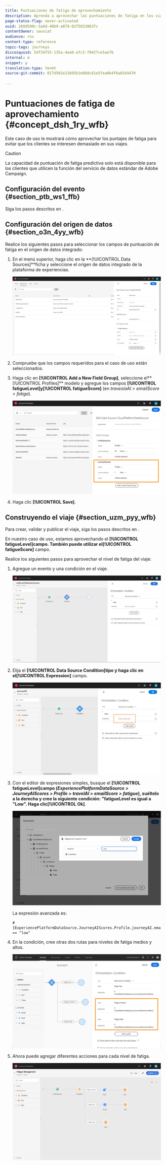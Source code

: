 ```yaml
---
title: Puntuaciones de fatiga de aprovechamiento
description: Aprenda a aprovechar las puntuaciones de fatiga en los viajes
page-status-flag: never-activated
uuid: 269d590c-5a6d-40b9-a879-02f5033863fc
contentOwner: sauviat
audience: rns
content-type: reference
topic-tags: journeys
discoiquuid: 5df34f55-135a-4ea8-afc2-f9427ce5ae7b
internal: n
snippet: y
translation-type: tm+mt
source-git-commit: 017d502e21605b3e0b8c61e5fea0b4f6a65d4470

---
```



# Puntuaciones de fatiga de aprovechamiento {#concept_dsh_1ry_wfb}

Este caso de uso le mostrará cómo aprovechar los puntajes de fatiga para evitar que los clientes se interesen demasiado en sus viajes.

>[!CAUTION]
>
>La capacidad de puntuación de fatiga predictiva solo está disponible para los clientes que utilicen la función del servicio de datos estándar de Adobe Campaign.

## Configuración del evento {#section_ptb_ws1_ffb}

Siga los pasos descritos en [](../event/about-events.md).

## Configuración del origen de datos {#section_o3n_4yy_wfb}

Realice los siguientes pasos para seleccionar los campos de puntuación de fatiga en el origen de datos integrado:

1. En el menú superior, haga clic en la **[!UICONTROL Data Sources]**ficha y seleccione el origen de datos integrado de la plataforma de experiencias.

   ![](../assets/journey23.png)

1. Compruebe que los campos requeridos para el caso de uso están seleccionados.
1. Haga clic en **[!UICONTROL Add a New Field Group]**, seleccione el**[!UICONTROL Profiles]** modelo y agregue los campos **[!UICONTROL fatigueLevel]**y**[!UICONTROL fatigueScore]** (en _travesíaAI > emailScore > fatiga_).

   ![](../assets/journeyuc3_1.png)

1. Haga clic **[!UICONTROL Save]**.

## Construyendo el viaje {#section_uzm_pyy_wfb}

Para crear, validar y publicar el viaje, siga los pasos descritos en [](../building-journeys/journey.md).

En nuestro caso de uso, estamos aprovechando el **[!UICONTROL fatigueLevel]**campo. También puede utilizar el**[!UICONTROL fatigueScore]** campo.

Realice los siguientes pasos para aprovechar el nivel de fatiga del viaje:

1. Agregue un evento y una condición en el viaje.

   ![](../assets/journeyuc2_14.png)

1. Elija el **[!UICONTROL Data Source Condition]**tipo y haga clic en el**[!UICONTROL Expression]** campo.

   ![](../assets/journeyuc3_2.png)

1. Con el editor de expresiones simples, busque el **[!UICONTROL fatigueLevel]**campo (_ExperiencePlatformDataSource > JourneyAIScores > Profile > travelAI > emailScore > fatigue_), suéltelo a la derecha y cree la siguiente condición: &quot;fatigueLevel es igual a &quot;Low&quot;. Haga clic**[!UICONTROL Ok]**.

   ![](../assets/journeyuc3_3.png)

   La expresión avanzada es:

   ```
   #{ExperiencePlatformDataSource.JourneyAIScores.Profile.journeyAI.emailScore.fatigue.fatigueLevel} == "low"
   ```

1. En la condición, cree otras dos rutas para niveles de fatiga medios y altos.

   ![](../assets/journeyuc3_4.png)

1. Ahora puede agregar diferentes acciones para cada nivel de fatiga.

   ![](../assets/journeyuc3_5.png)
